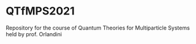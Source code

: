 # QTfMPS2021
Repository for the course of Quantum Theories for Multiparticle Systems held by prof. Orlandini
